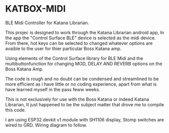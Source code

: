# KATBOX-MIDI
BLE Midi Controller for Katana Librarian. 

This projec is designed to work through the Katana Librarian android app, In the app the "Control Surface BLE" device is selected as the midi device. From there, hot keys can be selected to changed whatever options are avaible to the user for thier particular Boss Katana amp.

Using elements of the Control Surface library for BLE Midi and the multibuttonfunction for changing MOD, DELAY AND REVERB options on the Boss Katana Amp. 

The code is rough and no doubt can be condensed and streamlined to be more efficient as i have little or no coding experience, apart from what is have learned myself in the pass feww weeks. 


This is not exclusively for use with the Boss Katana or indeed Katana Librarian, It just happened to be the subject matter that drove me to compile this code.   


I am using ESP32 devkit v1 module with SH1106 display, Stomp switches are wired to GRD. Wiring diagram to follow. 
